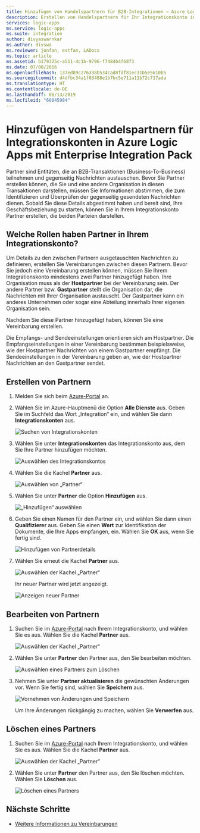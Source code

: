 ```yaml
---
title: Hinzufügen von Handelspartnern für B2B-Integrationen – Azure Logic Apps | Microsoft-Dokumentation
description: Erstellen von Handelspartnern für Ihr Integrationskonto in Azure Logic Apps mit Enterprise Integration Pack
services: logic-apps
ms.service: logic-apps
ms.suite: integration
author: divyaswarnkar
ms.author: divswa
ms.reviewer: jonfan, estfan, LADocs
ms.topic: article
ms.assetid: b179325c-a511-4c1b-9796-f7484b4f6873
ms.date: 07/08/2016
ms.openlocfilehash: 137ed89c276338b534cad8fdf81ec31b5e5610b5
ms.sourcegitcommit: d4dfbc34a1f03488e1b7bc5e711a11b72c717ada
ms.translationtype: HT
ms.contentlocale: de-DE
ms.lasthandoff: 06/13/2019
ms.locfileid: "60845984"
---
```

# <a name="add-trading-partners-for-integration-accounts-in-azure-logic-apps-with-enterprise-integration-pack"></a>Hinzufügen von Handelspartnern für Integrationskonten in Azure Logic Apps mit Enterprise Integration Pack

Partner sind Entitäten, die an B2B-Transaktionen (Business-To-Business) teilnehmen und gegenseitig Nachrichten austauschen. Bevor Sie Partner erstellen können, die Sie und eine andere Organisation in diesen Transaktionen darstellen, müssen Sie Informationen abstimmen, die zum Identifizieren und Überprüfen der gegenseitig gesendeten Nachrichten dienen. Sobald Sie diese Details abgestimmt haben und bereit sind, Ihre Geschäftsbeziehung zu starten, können Sie in Ihrem Integrationskonto Partner erstellen, die beiden Parteien darstellen.

## <a name="what-roles-do-partners-play-in-your-integration-account"></a>Welche Rollen haben Partner in Ihrem Integrationskonto?

Um Details zu den zwischen Partnern ausgetauschten Nachrichten zu definieren, erstellen Sie Vereinbarungen zwischen diesen Partnern. Bevor Sie jedoch eine Vereinbarung erstellen können, müssen Sie Ihrem Integrationskonto mindestens zwei Partner hinzugefügt haben. Ihre Organisation muss als der **Hostpartner** bei der Vereinbarung sein. Der andere Partner bzw. **Gastpartner** stellt die Organisation dar, die Nachrichten mit Ihrer Organisation austauscht. Der Gastpartner kann ein anderes Unternehmen oder sogar eine Abteilung innerhalb Ihrer eigenen Organisation sein.

Nachdem Sie diese Partner hinzugefügt haben, können Sie eine Vereinbarung erstellen.

Die Empfangs- und Sendeeinstellungen orientieren sich am Hostpartner. Die Empfangseinstellungen in einer Vereinbarung bestimmen beispielsweise, wie der Hostpartner Nachrichten von einem Gastpartner empfängt. Die Sendeeinstellungen in der Vereinbarung geben an, wie der Hostpartner Nachrichten an den Gastpartner sendet.

## <a name="create-partner"></a>Erstellen von Partnern

1. Melden Sie sich beim [Azure-Portal](https://portal.azure.com) an.

2. Wählen Sie im Azure-Hauptmenü die Option **Alle Dienste** aus. Geben Sie im Suchfeld das Wort „Integration“ ein, und wählen Sie dann **Integrationskonten** aus.

   ![Suchen von Integrationskonten](./media/logic-apps-enterprise-integration-partners/account-1.png)

3. Wählen Sie unter **Integrationskonten** das Integrationskonto aus, dem Sie Ihre Partner hinzufügen möchten.

   ![Auswählen des Integrationskontos](./media/logic-apps-enterprise-integration-partners/account-2.png)

4. Wählen Sie die Kachel **Partner** aus.

   ![Auswählen von „Partner“](./media/logic-apps-enterprise-integration-partners/partner-1.png)

5. Wählen Sie unter **Partner** die Option **Hinzufügen** aus.

   ![„Hinzufügen“ auswählen](./media/logic-apps-enterprise-integration-partners/partner-2.png)

6. Geben Sie einen Namen für den Partner ein, und wählen Sie dann einen **Qualifizierer** aus. Geben Sie einen **Wert** zur Identifikation der Dokumente, die Ihre Apps empfangen, ein. Wählen Sie **OK** aus, wenn Sie fertig sind.

   ![Hinzufügen von Partnerdetails](./media/logic-apps-enterprise-integration-partners/partner-3.png)

7. Wählen Sie erneut die Kachel **Partner** aus.

   ![Auswählen der Kachel „Partner“](./media/logic-apps-enterprise-integration-partners/partner-5.png)

   Ihr neuer Partner wird jetzt angezeigt. 

   ![Anzeigen neuer Partner](./media/logic-apps-enterprise-integration-partners/partner-6.png)

## <a name="edit-partner"></a>Bearbeiten von Partnern

1. Suchen Sie im [Azure-Portal](https://portal.azure.com) nach Ihrem Integrationskonto, und wählen Sie es aus. Wählen Sie die Kachel **Partner** aus.

   ![Auswählen der Kachel „Partner“](./media/logic-apps-enterprise-integration-partners/edit.png)

2. Wählen Sie unter **Partner** den Partner aus, den Sie bearbeiten möchten.

   ![Auswählen eines Partners zum Löschen](./media/logic-apps-enterprise-integration-partners/edit-1.png)

3. Nehmen Sie unter **Partner aktualisieren** die gewünschten Änderungen vor.
Wenn Sie fertig sind, wählen Sie **Speichern** aus. 

   ![Vornehmen von Änderungen und Speichern](./media/logic-apps-enterprise-integration-partners/edit-2.png)

   Um Ihre Änderungen rückgängig zu machen, wählen Sie **Verwerfen** aus.

## <a name="delete-partner"></a>Löschen eines Partners

1. Suchen Sie im [Azure-Portal](https://portal.azure.com) nach Ihrem Integrationskonto, und wählen Sie es aus. Wählen Sie die Kachel **Partner** aus.

   ![Auswählen der Kachel „Partner“](./media/logic-apps-enterprise-integration-partners/delete.png)

2. Wählen Sie unter **Partner** den Partner aus, den Sie löschen möchten.
Wählen Sie **Löschen** aus.

   ![Löschen eines Partners](./media/logic-apps-enterprise-integration-partners/delete-1.png)

## <a name="next-steps"></a>Nächste Schritte

* [Weitere Informationen zu Vereinbarungen](../logic-apps/logic-apps-enterprise-integration-agreements.md "Informationen zu Vereinbarungen zur Unternehmensintegration")  

